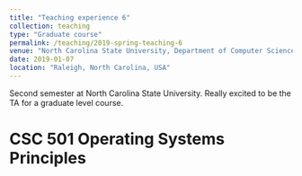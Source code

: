 ```yaml
---
title: "Teaching experience 6"
collection: teaching
type: "Graduate course"
permalink: /teaching/2019-spring-teaching-6
venue: "North Carolina State University, Department of Computer Science"
date: 2019-01-07
location: "Raleigh, North Carolina, USA"
---
```


Second semester at North Carolina State University. Really excited to be the TA for a graduate level course. 

CSC 501 Operating Systems Principles
======

